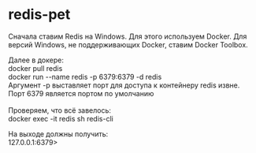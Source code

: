 # redis-pet
Сначала ставим Redis на Windows.
Для этого используем Docker. Для версий Windows, не поддерживающих Docker, ставим Docker Toolbox.

Далее в докере:
<br/>
docker pull redis
<br/>
docker run --name redis -p 6379:6379 -d redis
<br/>
Аргумент -p выставляет порт для доступа к контейнеру redis извне.
Порт 6379 является портом по умолчанию
<br/>
<br/>
Проверяем, что всё завелось:
<br/>
docker exec -it redis sh
redis-cli

На выходе должны получить:
<br/>
127.0.0.1:6379>
